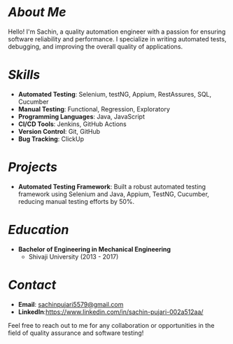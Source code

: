 
# _About Me_

Hello! I'm Sachin, a quality automation engineer with a passion for ensuring software reliability and performance. I specialize in writing automated tests, debugging, and improving the overall quality of applications.

# _Skills_

- **Automated Testing**: Selenium, testNG, Appium, RestAssures, SQL, Cucumber
- **Manual Testing**: Functional, Regression, Exploratory
- **Programming Languages**: Java, JavaScript
- **CI/CD Tools**: Jenkins, GitHub Actions
- **Version Control**: Git, GitHub
- **Bug Tracking**: ClickUp


# _Projects_

- **Automated Testing Framework**: Built a robust automated testing framework using Selenium and Java, Appium, TestNG, Cucumber, reducing manual testing efforts by 50%.

# _Education_

- **Bachelor of Engineering in Mechanical Engineering**
  - Shivaji University  (2013 - 2017)

# _Contact_

- **Email**: sachinpujari5579@gmail.com
- **LinkedIn**:https://www.linkedin.com/in/sachin-pujari-002a512aa/


Feel free to reach out to me for any collaboration or opportunities in the field of quality assurance and software testing!
